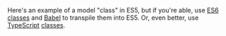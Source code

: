 Here's an example of a model "class" in ES5, but if you're able, use 
[ES6 classes](https://developer.mozilla.org/en-US/docs/Web/JavaScript/Reference/Classes) 
and [Babel](https://babeljs.io) to transpile them into ES5. Or, even better, use
[TypeScript](https://www.typescriptlang.org) [classes](https://www.typescriptlang.org/docs/handbook/classes.html).